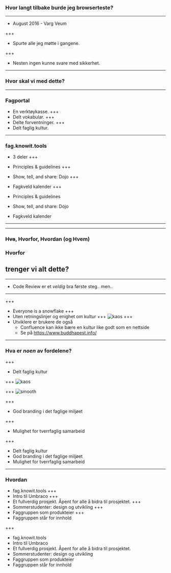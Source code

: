 ### Hvor langt tilbake burde jeg browserteste?

---


* August 2016 - Varg Veum


+++
* Spurte alle jeg møtte i gangene.

+++
* Nesten ingen kunne svare med sikkerhet.


---

### Hvor skal vi med dette?

---

### Fagportal

* En verktøykasse.
+++
* Delt vokabular.
+++
* Delte forventninger.
+++
* Delt faglig kultur.

---

### fag.knowit.tools

* 3 deler
+++

* Principles & guidelines
+++
* Show, tell, and share: Dojo
+++
* Fagkveld kalender
+++

* Principles & guidelines
* Show, tell, and share: Dojo
* Fagkveld kalender


---
---

### ~~Hva~~, Hvorfor, Hvordan (og Hvem)


### Hvorfor
## trenger vi alt dette?
---
* Code Review er et *veldig* bra første steg.. men.. 
---
+++
* Everyone is a snowflake
+++
* Uten retningslinjer og enighet om kultur
+++
![kaos](https://i.imgur.com/mX4UyUc.gif)
+++
* Utviklere er brukere de også
  * Confluence kan ikke bære en kultur like godt som en nettside
  * Se på https://www.buddhapest.info/

---

### Hva er _noen_ av fordelene?

+++
* Delt faglig kultur

+++
![kaos](https://i.imgur.com/mX4UyUc.gif)

+++
![smooth](https://i.imgur.com/KGyFG3e.gif)

+++

* God branding i det faglige miljøet

+++
* Mulighet for tverrfaglig samarbeid

+++
* Delt faglig kultur
* God branding i det faglige miljøet
* Mulighet for tverrfaglig samarbeid


---
### Hvordan

* fag.knowit.tools
+++ 
* Intro til Umbraco
+++ 
* Et fullverdig prosjekt. Åpent for alle å bidra til prosjektet. 
+++
* Sommerstudenter: design og utvikling
+++
* Faggruppen som produkteier 
+++
* Faggruppen står for innhold

+++ 

* fag.knowit.tools
* Intro til Umbraco
* Et fullverdig prosjekt. Åpent for alle å bidra til prosjektet. 
* Sommerstudenter: design og utvikling
* Faggruppen som produkteier 
* Faggruppen står for innhold

